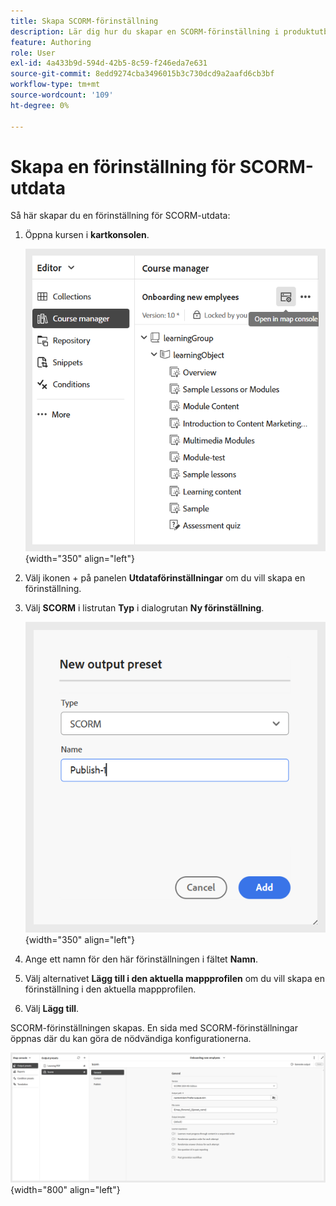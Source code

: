 ```yaml
---
title: Skapa SCORM-förinställning
description: Lär dig hur du skapar en SCORM-förinställning i produktutbildning och -inlärning
feature: Authoring
role: User
exl-id: 4a433b9d-594d-42b5-8c59-f246eda7e631
source-git-commit: 8edd9274cba3496015b3c730dcd9a2aafd6cb3bf
workflow-type: tm+mt
source-wordcount: '109'
ht-degree: 0%

---
```


# Skapa en förinställning för SCORM-utdata

Så här skapar du en förinställning för SCORM-utdata:

1. Öppna kursen i **kartkonsolen**.

   ![](assets/open-in-map-console.png){width="350" align="left"}

1. Välj ikonen + på panelen **Utdataförinställningar** om du vill skapa en förinställning.
1. Välj **SCORM** i listrutan **Typ** i dialogrutan **Ny förinställning**.

   ![](assets/scorm-preset.png){width="350" align="left"}

1. Ange ett namn för den här förinställningen i fältet **Namn**.
1. Välj alternativet **Lägg till i den aktuella mappprofilen** om du vill skapa en förinställning i den aktuella mappprofilen.
1. Välj **Lägg till**.

SCORM-förinställningen skapas. En sida med SCORM-förinställningar öppnas där du kan göra de nödvändiga konfigurationerna.

![](assets/scorm-output-preset.png){width="800" align="left"}